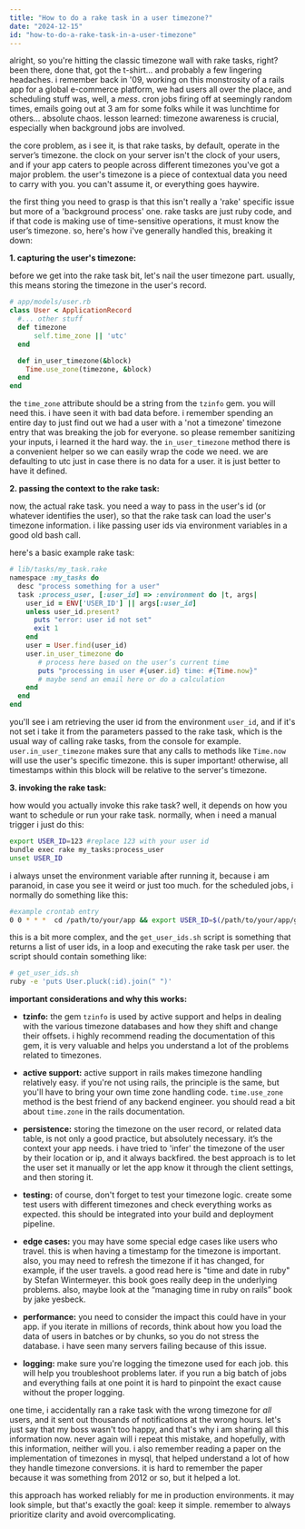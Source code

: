 ```yaml
---
title: "How to do a rake task in a user timezone?"
date: "2024-12-15"
id: "how-to-do-a-rake-task-in-a-user-timezone"
---
```


alright, so you're hitting the classic timezone wall with rake tasks, right? been there, done that, got the t-shirt… and probably a few lingering headaches. i remember back in '09, working on this monstrosity of a rails app for a global e-commerce platform, we had users all over the place, and scheduling stuff was, well, a *mess*. cron jobs firing off at seemingly random times, emails going out at 3 am for some folks while it was lunchtime for others… absolute chaos. lesson learned: timezone awareness is crucial, especially when background jobs are involved.

the core problem, as i see it, is that rake tasks, by default, operate in the server’s timezone. the clock on your server isn't the clock of your users, and if your app caters to people across different timezones you've got a major problem. the user's timezone is a piece of contextual data you need to carry with you. you can't assume it, or everything goes haywire.

the first thing you need to grasp is that this isn't really a 'rake' specific issue but more of a 'background process' one. rake tasks are just ruby code, and if that code is making use of time-sensitive operations, it must know the user’s timezone. so, here's how i've generally handled this, breaking it down:

**1. capturing the user's timezone:**

before we get into the rake task bit, let's nail the user timezone part. usually, this means storing the timezone in the user's record.

```ruby
# app/models/user.rb
class User < ApplicationRecord
  #... other stuff
  def timezone
      self.time_zone || 'utc'
  end

  def in_user_timezone(&block)
    Time.use_zone(timezone, &block)
  end
end
```

the `time_zone` attribute should be a string from the `tzinfo` gem. you will need this. i have seen it with bad data before. i remember spending an entire day to just find out we had a user with a 'not a timezone' timezone entry that was breaking the job for everyone. so please remember sanitizing your inputs, i learned it the hard way. the `in_user_timezone` method there is a convenient helper so we can easily wrap the code we need. we are defaulting to utc just in case there is no data for a user. it is just better to have it defined.

**2.  passing the context to the rake task:**

now, the actual rake task. you need a way to pass in the user's id (or whatever identifies the user), so that the rake task can load the user's timezone information. i like passing user ids via environment variables in a good old bash call.

here's a basic example rake task:

```ruby
# lib/tasks/my_task.rake
namespace :my_tasks do
  desc "process something for a user"
  task :process_user, [:user_id] => :environment do |t, args|
    user_id = ENV['USER_ID'] || args[:user_id]
    unless user_id.present?
      puts "error: user id not set"
      exit 1
    end
    user = User.find(user_id)
    user.in_user_timezone do
       # process here based on the user’s current time
       puts "processing in user #{user.id} time: #{Time.now}"
       # maybe send an email here or do a calculation
    end
  end
end
```

you'll see i am retrieving the user id from the environment `user_id`, and if it's not set i take it from the parameters passed to the rake task, which is the usual way of calling rake tasks, from the console for example. `user.in_user_timezone` makes sure that any calls to methods like `Time.now` will use the user's specific timezone. this is super important! otherwise, all timestamps within this block will be relative to the server's timezone.

**3. invoking the rake task:**

how would you actually invoke this rake task? well, it depends on how you want to schedule or run your rake task. normally, when i need a manual trigger i just do this:

```bash
export USER_ID=123 #replace 123 with your user id
bundle exec rake my_tasks:process_user
unset USER_ID
```

i always unset the environment variable after running it, because i am paranoid, in case you see it weird or just too much. for the scheduled jobs, i normally do something like this:

```bash
#example crontab entry
0 0 * * *  cd /path/to/your/app && export USER_ID=$(/path/to/your/app/get_user_ids.sh) && bundle exec rake my_tasks:process_user && unset USER_ID
```
this is a bit more complex, and the `get_user_ids.sh` script is something that returns a list of user ids, in a loop and executing the rake task per user. the script should contain something like:
```bash
# get_user_ids.sh
ruby -e 'puts User.pluck(:id).join(" ")'
```

**important considerations and why this works:**

*   **tzinfo:** the gem `tzinfo` is used by active support and helps in dealing with the various timezone databases and how they shift and change their offsets. i highly recommend reading the documentation of this gem, it is very valuable and helps you understand a lot of the problems related to timezones.

*   **active support:** active support in rails makes timezone handling relatively easy. if you're not using rails, the principle is the same, but you'll have to bring your own time zone handling code. `time.use_zone` method is the best friend of any backend engineer. you should read a bit about `time.zone` in the rails documentation.

*   **persistence:** storing the timezone on the user record, or related data table, is not only a good practice, but absolutely necessary. it’s the context your app needs. i have tried to 'infer' the timezone of the user by their location or ip, and it always backfired. the best approach is to let the user set it manually or let the app know it through the client settings, and then storing it.

*   **testing:** of course, don't forget to test your timezone logic. create some test users with different timezones and check everything works as expected. this should be integrated into your build and deployment pipeline.

*   **edge cases:** you may have some special edge cases like users who travel. this is when having a timestamp for the timezone is important. also, you may need to refresh the timezone if it has changed, for example, if the user travels. a good read here is "time and date in ruby" by Stefan Wintermeyer. this book goes really deep in the underlying problems. also, maybe look at the “managing time in ruby on rails” book by jake yesbeck.

*  **performance:** you need to consider the impact this could have in your app. if you iterate in millions of records, think about how you load the data of users in batches or by chunks, so you do not stress the database. i have seen many servers failing because of this issue.

*   **logging:** make sure you're logging the timezone used for each job. this will help you troubleshoot problems later. if you run a big batch of jobs and everything fails at one point it is hard to pinpoint the exact cause without the proper logging.

one time, i accidentally ran a rake task with the wrong timezone for *all* users, and it sent out thousands of notifications at the wrong hours. let's just say that my boss wasn't too happy, and that's why i am sharing all this information now. never again will i repeat this mistake, and hopefully, with this information, neither will you. i also remember reading a paper on the implementation of timezones in mysql, that helped understand a lot of how they handle timezone conversions. it is hard to remember the paper because it was something from 2012 or so, but it helped a lot.

this approach has worked reliably for me in production environments. it may look simple, but that's exactly the goal: keep it simple. remember to always prioritize clarity and avoid overcomplicating.
